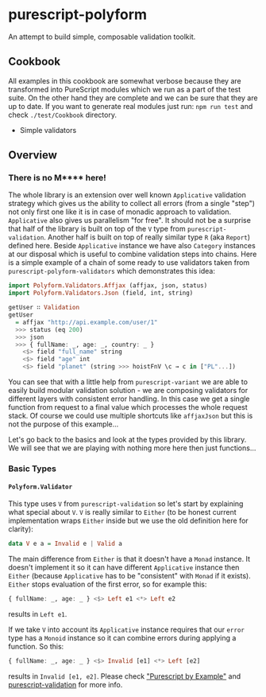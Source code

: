 # purescript-polyform

An attempt to build simple, composable validation toolkit.

## Cookbook

All examples in this cookbook are somewhat verbose because they are transformed into PureScript modules which we run as a part of the test suite.
On the other hand they are complete and we can be sure that they are up to date.
If you want to generate real modules just run: `npm run test` and check `./test/Cookbook` directory.

* Simple validators


## Overview

### There is no M**** here!

The whole library is an extension over well known `Applicative` validation strategy which gives us the ability to collect all errors (from a single "step") not only first one like it is in case of monadic approach to validation. `Applicative` also gives us parallelism "for free". It should not be a surprise that half of the library is built on top of the `V` type from `purescript-validation`. Another half is built on top of really similar type `R` (aka `Report`) defined here.
Beside `Applicative` instance we have also `Category` instances at our disposal which is useful to combine validation steps into chains. Here is a simple example of a chain of some ready to use validators taken from `purescript-polyform-validators` which demonstrates this idea:

  ```purescript
  import Polyform.Validators.Affjax (affjax, json, status)
  import Polyform.Validators.Json (field, int, string)

  getUser ∷ Validation
  getUser
    = affjax "http://api.example.com/user/1"
    >>> status (eq 200)
    >>> json
    >>> { fullName: _, age: _, country: _ }
      <$> field "full_name" string
      <$> field "age" int
      <$> field "planet" (string >>> hoistFnV \c → c in ["PL"...])
  ```

You can see that with a little help from `purescript-variant` we are able to easily build modular validation solution - we are composing validators for different layers with consistent error handling. In this case we get a single function from request to a final value which processes the whole request stack.
Of course we could use multiple shortcuts like `affjaxJson` but this is not the purpose of this example...

Let's go back to the basics and look at the types provided by this library. We will see that we are playing with nothing more here then just functions...


### Basic Types

#### `Polyform.Validator`

This type uses `V` from `purescript-validation` so let's start by explaining what special about `V`. `V` is really similar to `Either` (to be honest current implementation wraps `Either` inside but we use the old definition here for clarity):

```purescript
data V e a = Invalid e | Valid a
```

The main difference from `Either` is that it doesn't have a `Monad` instance. It doesn't implement it so it can have different `Applicative` instance then `Either` (because `Applicative` has to be "consistent" with `Monad` if it exists).
`Either` stops evaluation of the first error, so for example this:

```purescript
{ fullName: _, age: _ } <$> Left e1 <*> Left e2
```

results in `Left e1`.

If we take `V` into account its `Applicative` instance requires that our `error` type has a `Monoid` instance so it can combine errors during applying a function. So this:

```purescript
{ fullName: _, age: _ } <$> Invalid [e1] <*> Left [e2]
```

results in `Invalid [e1, e2]`. Please check ["Purescript by Example"](https://leanpub.com/purescript/read#leanpub-auto-applicative-validation) and [purescript-validation](/purescript/purescript-validation) for more info.

